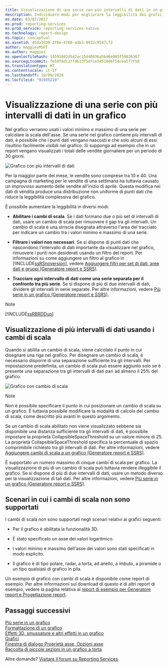 ```yaml
---
title: Visualizzazione di una serie con più intervalli di dati in un grafico | Microsoft Docs
description: Individuare modi per migliorare la leggibilità dei grafici usando cambi di scala e filtri e separando gli intervalli di dati in Generatore report.
ms.date: 03/07/2017
ms.prod: reporting-services
ms.prod_service: reporting-services-native
ms.technology: report-design
ms.topic: conceptual
ms.assetid: 45da3d39-278e-4760-a4b3-9932c9547cf2
author: maggiesMSFT
ms.author: maggies
ms.openlocfilehash: 14591802d542ac15448836a5b46e005f59026367
ms.sourcegitcommit: fe59f8dc27fd633f5dfce54519d6f5dcea577f56
ms.translationtype: HT
ms.contentlocale: it-IT
ms.lasthandoff: 10/09/2020
ms.locfileid: "91935219"
---
```

# <a name="displaying-a-series-with-multiple-data-ranges-on-a-chart"></a>Visualizzazione di una serie con più intervalli di dati in un grafico

  Nel grafico verranno usati i valori minimo e massimo di una serie per calcolare la scala dell'asse. Se una serie nel grafico contiene più intervalli di dati, è possibile che i punti dati vengano nascosti e che solo alcuni di essi risultino facilmente visibili nel grafico. Si supponga ad esempio che in un report vengano visualizzati i totali delle vendite giornaliere per un periodo di 30 giorni.  
  
 ![Grafico con più intervalli di dati](../../reporting-services/report-design/media/rs-multipledatarangeschart.gif "Grafico con più intervalli di dati")  
  
 Per la maggior parte del mese, le vendite sono comprese tra 10 e 40. Una campagna di marketing per le vendite di una settimana ha tuttavia causato un improvviso aumento delle vendite all'inizio di aprile. Questa modifica nei dati di vendita produce una distribuzione non uniforme di punti dati che riduce la leggibilità complessiva del grafico.  
  
 È possibile aumentare la leggibilità in diversi modi:  
  
-   **Abilitare i cambi di scala**. Se i dati formano due o più set di intervalli di dati, usare un cambio di scala per rimuovere il gap tra gli intervalli. Un cambio di scala è una striscia disegnata attraverso l'area del tracciato per indicare un cambio tra i valori minimo e massimo di una serie.  
  
-   **Filtrare i valori non necessari**. Se si dispone di punti dati che nascondono l'intervallo di dati importante da visualizzare nel grafico, rimuovere i punti non desiderati usando un filtro del report. Per informazioni su come aggiungere un filtro al grafico in [!INCLUDE[ssRSnoversion](../../includes/ssrsnoversion-md.md)], vedere [Aggiungere filtri per set di dati, aree dati e gruppi &#40;Generatore report e SSRS&#41;](../../reporting-services/report-design/add-dataset-filters-data-region-filters-and-group-filters.md).  
  
-   **Tracciare ogni intervallo di dati come una serie separata per il confronto tra più serie**. Se si dispone di più di due intervalli di dati, dividere gli intervalli in serie separate. Per altre informazioni, vedere [Più serie in un grafico &#40;Generatore report e SSRS&#41;](../../reporting-services/report-design/multiple-series-on-a-chart-report-builder-and-ssrs.md).  
  
> [!NOTE]  
>  [!INCLUDE[ssRBRDDup](../../includes/ssrbrddup-md.md)]  
  
## <a name="displaying-multiple-data-ranges-using-scale-breaks"></a>Visualizzazione di più intervalli di dati usando i cambi di scala  
 Quando si abilita un cambio di scala, viene calcolato il punto in cui disegnare una riga nel grafico. Per disegnare un cambio di scala, è necessario disporre di una separazione sufficiente tra gli intervalli. Per impostazione predefinita, un cambio di scala può essere aggiunto solo se è presente una separazione tra gli intervalli di dati pari ad almeno il 25% del grafico.  
  
 ![Grafico con cambio di scala](../../reporting-services/report-design/media/rs-multipledatarangeschart-scalebreak.gif "Grafico con cambio di scala")  
  
> [!NOTE]  
>  Non è possibile specificare il punto in cui posizionare un cambio di scala su un grafico. È tuttavia possibile modificare la modalità di calcolo del cambio di scala, come descritto più avanti in questo argomento.  
  
 Se un cambio di scala abilitato non viene visualizzato sebbene sia disponibile una distanza sufficiente tra gli intervalli di dati, è possibile impostare la proprietà CollapsibleSpaceThreshold su un valore minore di 25. La proprietà CollapsibleSpaceThreshold specifica la percentuale di spazio comprimibile richiesto tra gli intervalli di dati. Per altre informazioni, vedere [Aggiungere cambi di scala a un grafico &#40;Generatore report e SSRS&#41;](../../reporting-services/report-design/add-scale-breaks-to-a-chart-report-builder-and-ssrs.md).  
  
 È supportato un numero massimo di cinque cambi di scala per grafico. La visualizzazione di più di un cambio di scala può tuttavia rendere illeggibile il grafico. Se si dispone di più di due intervalli di dati, usare un metodo diverso per la visualizzazione di tali dati. Per altre informazioni, vedere [Più serie in un grafico &#40;Generatore report e SSRS&#41;](../../reporting-services/report-design/multiple-series-on-a-chart-report-builder-and-ssrs.md).  
  
## <a name="unsupported-scale-break-scenarios"></a>Scenari in cui i cambi di scala non sono supportati  
 I cambi di scala non sono supportati negli scenari relativi ai grafici seguenti:  
  
-   Per il grafico è abilitata la funzionalità 3D.  
  
-   È stato specificato un asse dei valori logaritmico.  
  
-   I valori minimo e massimo dell'asse dei valori sono stati specificati in modo esplicito.  
  
-   Il grafico è di tipo polare, radar, a torta, ad anello, a imbuto, a piramide o un tipo qualsiasi di grafico in pila.  
  
 Un esempio di grafico con cambi di scala è disponibile come report di esempio. Per altre informazioni sul download di questo e di altri report di esempio, vedere la pagina relativa ai [report di esempio per Generatore report e Progettazione report](https://go.microsoft.com/fwlink/?LinkId=198283).  

## <a name="next-steps"></a>Passaggi successivi

[Più serie in un grafico](../../reporting-services/report-design/multiple-series-on-a-chart-report-builder-and-ssrs.md)   
[Formattazione di un grafico](../../reporting-services/report-design/formatting-a-chart-report-builder-and-ssrs.md)   
[Effetti 3D, smussature e altri effetti in un grafico](../../reporting-services/report-design/chart-effects-3d-bevel-and-other-report-builder.md)   
[Grafici](../../reporting-services/report-design/charts-report-builder-and-ssrs.md)   
[Finestra di dialogo Proprietà asse, Opzioni asse](/previous-versions/sql/)   
[Raccolta di piccole sezioni in un grafico a torta](../../reporting-services/report-design/collect-small-slices-on-a-pie-chart-report-builder-and-ssrs.md)  

Altre domande? [Visitare il forum su Reporting Services](https://go.microsoft.com/fwlink/?LinkId=620231)